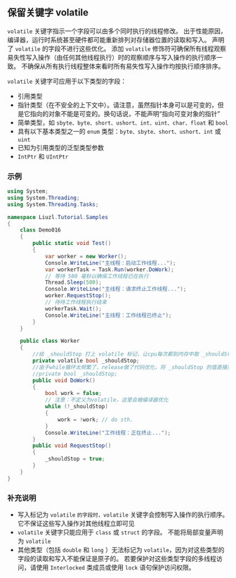 ## 保留关键字 volatile
`volatile` 关键字指示一个字段可以由多个同时执行的线程修改。 出于性能原因，编译器，运行时系统甚至硬件都可能重新排列对存储器位置的读取和写入。 声明了 `volatile` 的字段不进行这些优化。 添加 `volatile` 修饰符可确保所有线程观察易失性写入操作（由任何其他线程执行）时的观察顺序与写入操作的执行顺序一致。 不确保从所有执行线程整体来看时所有易失性写入操作均按执行顺序排序。

`volatile` 关键字可应用于以下类型的字段：

* 引用类型
* 指针类型（在不安全的上下文中）。请注意，虽然指针本身可以是可变的，但是它指向的对象不能是可变的。换句话说，不能声明“指向可变对象的指针”
* 简单类型，如 `sbyte、byte、short、ushort、int、uint、char、float` 和 `bool`
* 具有以下基本类型之一的 `enum` 类型：`byte、sbyte、short、ushort、int` 或 `uint`
* 已知为引用类型的泛型类型参数
* `IntPtr` 和 `UIntPtr`

### 示例
```csharp
using System;
using System.Threading;
using System.Threading.Tasks;

namespace Liuzl.Tutorial.Samples
{
    class Demo016
    {
        public static void Test()
        {
            var worker = new Worker();
            Console.WriteLine("主线程：启动工作线程...");
            var workerTask = Task.Run(worker.DoWork);
            // 等待 500 毫秒以确保工作线程已在执行
            Thread.Sleep(500);
            Console.WriteLine("主线程：请求终止工作线程...");
            worker.RequestStop();
            // 待待工作线程执行结束
            workerTask.Wait();
            Console.WriteLine("主线程：工作线程已终止");
        }
    }

    public class Worker
    {
        //给 _shouldStop 打上 volatile 标记，让cpu每次都到内存中取 _shouldStop 值
        private volatile bool _shouldStop;
        //由于while循环太频繁了，release做了代码优化，将 _shouldStop 的值直接放在了 ecx 寄存器中， 当B线程执行 _shouldStop=true 更新到内存的时候，并没有什么通知机制，导致A线程在不知情的情况下一直读自己的 ecx 寄存器的值0，这时候就脏读了，
        //private bool _shouldStop;
        public void DoWork()
        {
            bool work = false;
            // 注意：不定义为volatile，这里会被编译器优化
            while (!_shouldStop)
            {
                work = !work; // do sth.
            }
            Console.WriteLine("工作线程：正在终止...");
        }
        public void RequestStop()
        {
            _shouldStop = true;
        }
    }
}
```

### 补充说明
* 写入标记为 `volatile` `的字段时，volatile` 关键字会控制写入操作的执行顺序。 它不保证这些写入操作对其他线程立即可见
* `volatile` 关键字只能应用于 `class` 或 `struct` 的字段。 不能将局部变量声明为 `volatile`
* 其他类型（包括 `double` 和 `long` ）无法标记为 `volatile`，因为对这些类型的字段的读取和写入不能保证是原子的。 若要保护对这些类型字段的多线程访问，请使用 `Interlocked` 类成员或使用 `lock` 语句保护访问权限。
